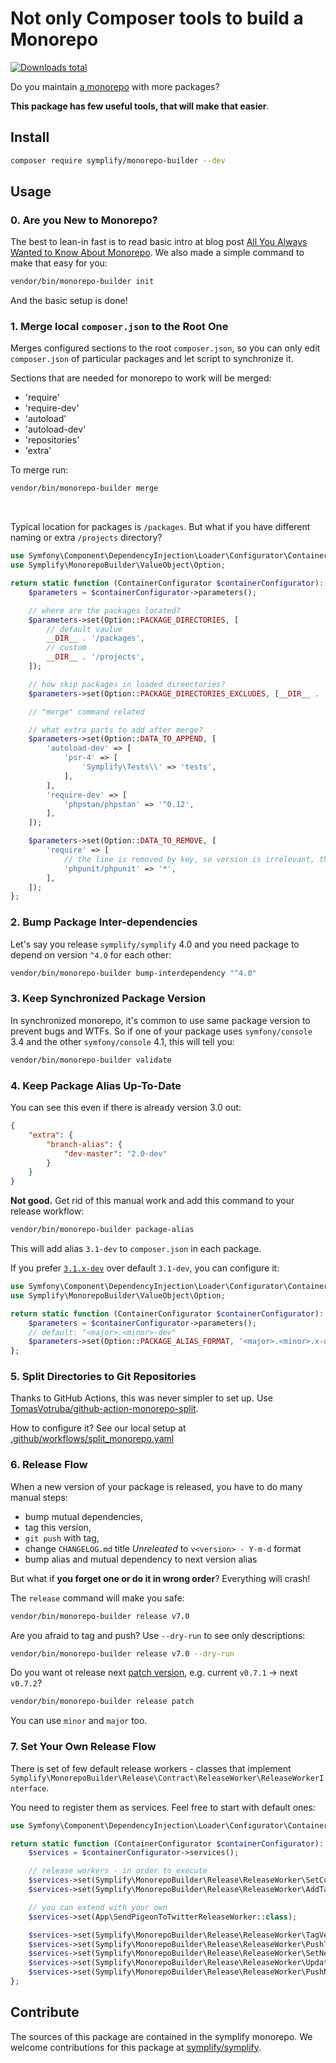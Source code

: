 # Not only Composer tools to build a Monorepo

[![Downloads total](https://img.shields.io/packagist/dt/symplify/monorepo-builder.svg?style=flat-square)](https://packagist.org/packages/symplify/monorepo-builder/stats)

Do you maintain [a monorepo](https://tomasvotruba.com/blog/2019/10/28/all-you-always-wanted-to-know-about-monorepo-but-were-afraid-to-ask/) with more packages?

**This package has few useful tools, that will make that easier**.

## Install

```bash
composer require symplify/monorepo-builder --dev
```

## Usage

### 0. Are you New to Monorepo?

The best to lean-in fast is to read basic intro at blog post [All You Always Wanted to Know About Monorepo](https://www.tomasvotruba.com/blog/2019/10/28/all-you-always-wanted-to-know-about-monorepo-but-were-afraid-to-ask/#what-is-monorepo).
We also made a simple command to make that easy for you:

```bash
vendor/bin/monorepo-builder init
```

And the basic setup is done!

### 1. Merge local `composer.json` to the Root One

Merges configured sections to the root `composer.json`, so you can only edit `composer.json` of particular packages and let script to synchronize it.

Sections that are needed for monorepo to work will be merged:

- 'require'
- 'require-dev'
- 'autoload'
- 'autoload-dev'
- 'repositories'
- 'extra'

To merge run:

```bash
vendor/bin/monorepo-builder merge
```

<br>

Typical location for packages is `/packages`. But what if you have different naming or extra `/projects` directory?

```php
use Symfony\Component\DependencyInjection\Loader\Configurator\ContainerConfigurator;
use Symplify\MonorepoBuilder\ValueObject\Option;

return static function (ContainerConfigurator $containerConfigurator): void {
    $parameters = $containerConfigurator->parameters();

    // where are the packages located?
    $parameters->set(Option::PACKAGE_DIRECTORIES, [
        // default vaulue
        __DIR__ . '/packages',
        // custom
        __DIR__ . '/projects',
    ]);

    // how skip packages in loaded direectories?
    $parameters->set(Option::PACKAGE_DIRECTORIES_EXCLUDES, [__DIR__ . '/packages/secret-package']);

    // "merge" command related

    // what extra parts to add after merge?
    $parameters->set(Option::DATA_TO_APPEND, [
        'autoload-dev' => [
            'psr-4' => [
                'Symplify\Tests\\' => 'tests',
            ],
        ],
        'require-dev' => [
            'phpstan/phpstan' => '^0.12',
        ],
    ]);

    $parameters->set(Option::DATA_TO_REMOVE, [
        'require' => [
            // the line is removed by key, so version is irrelevant, thus *
            'phpunit/phpunit' => '*',
        ],
    ]);
};
```

### 2. Bump Package Inter-dependencies

Let's say you release `symplify/symplify` 4.0 and you need package to depend on version `^4.0` for each other:

```bash
vendor/bin/monorepo-builder bump-interdependency "^4.0"
```

### 3. Keep Synchronized Package Version

In synchronized monorepo, it's common to use same package version to prevent bugs and WTFs. So if one of your package uses `symfony/console` 3.4 and the other `symfony/console` 4.1, this will tell you:

```bash
vendor/bin/monorepo-builder validate
```

### 4. Keep Package Alias Up-To-Date

You can see this even if there is already version 3.0 out:

```json
{
    "extra": {
        "branch-alias": {
            "dev-master": "2.0-dev"
        }
    }
}
```

**Not good.** Get rid of this manual work and add this command to your release workflow:

```bash
vendor/bin/monorepo-builder package-alias
```

This will add alias `3.1-dev` to `composer.json` in each package.

If you prefer [`3.1.x-dev`](https://getcomposer.org/doc/articles/aliases.md#branch-alias) over default `3.1-dev`, you can configure it:

```php
use Symfony\Component\DependencyInjection\Loader\Configurator\ContainerConfigurator;
use Symplify\MonorepoBuilder\ValueObject\Option;

return static function (ContainerConfigurator $containerConfigurator): void {
    $parameters = $containerConfigurator->parameters();
    // default: "<major>.<minor>-dev"
    $parameters->set(Option::PACKAGE_ALIAS_FORMAT, '<major>.<minor>.x-dev');
};
```

### 5. Split Directories to Git Repositories

Thanks to GitHub Actions, this was never simpler to set up. Use [TomasVotruba/github-action-monorepo-split](https://github.com/TomasVotruba/github-action-monorepo-split).

How to configure it? See our local setup at [.github/workflows/split_monorepo.yaml](https://github.com/symplify/symplify/blob/6f24c4e2e38de76ab09a4dceb28d48672296bfd2/.github/workflows/split_monorepo.yaml)

### 6. Release Flow

When a new version of your package is released, you have to do many manual steps:

- bump mutual dependencies,
- tag this version,
- `git push` with tag,
- change `CHANGELOG.md` title *Unreleated* to `v<version> - Y-m-d` format
- bump alias and mutual dependency to next version alias

But what if **you forget one or do it in wrong order**? Everything will crash!

The `release` command will make you safe:

```bash
vendor/bin/monorepo-builder release v7.0
```

Are you afraid to tag and push? Use `--dry-run` to see only descriptions:

```bash
vendor/bin/monorepo-builder release v7.0 --dry-run
```

Do you want ot release next [patch version](https://semver.org/), e.g. current `v0.7.1` → next `v0.7.2`?

```bash
vendor/bin/monorepo-builder release patch
```

You can use `minor` and `major` too.

### 7. Set Your Own Release Flow

There is set of few default release workers - classes that implement `Symplify\MonorepoBuilder\Release\Contract\ReleaseWorker\ReleaseWorkerInterface`.

You need to register them as services. Feel free to start with default ones:

```php
use Symfony\Component\DependencyInjection\Loader\Configurator\ContainerConfigurator;

return static function (ContainerConfigurator $containerConfigurator): void {
    $services = $containerConfigurator->services();

    // release workers - in order to execute
    $services->set(Symplify\MonorepoBuilder\Release\ReleaseWorker\SetCurrentMutualDependenciesReleaseWorker::class);
    $services->set(Symplify\MonorepoBuilder\Release\ReleaseWorker\AddTagToChangelogReleaseWorker::class);

    // you can extend with your own
    $services->set(App\SendPigeonToTwitterReleaseWorker::class);

    $services->set(Symplify\MonorepoBuilder\Release\ReleaseWorker\TagVersionReleaseWorker::class);
    $services->set(Symplify\MonorepoBuilder\Release\ReleaseWorker\PushTagReleaseWorker::class);
    $services->set(Symplify\MonorepoBuilder\Release\ReleaseWorker\SetNextMutualDependenciesReleaseWorker::class);
    $services->set(Symplify\MonorepoBuilder\Release\ReleaseWorker\UpdateBranchAliasReleaseWorker::class);
    $services->set(Symplify\MonorepoBuilder\Release\ReleaseWorker\PushNextDevReleaseWorker::class);
};
```

## Contribute

The sources of this package are contained in the symplify monorepo. We welcome contributions for this package at [symplify/symplify](https://github.com/symplify/symplify).
